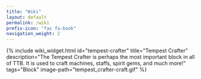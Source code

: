 ```yaml
---
title: "Wiki"
layout: default
permalink: /wiki
prefix-icon: "fas fa-book"
navigation_weight: 2
---
```


{% include wiki_widget.html id="tempest-crafter" title="Tempest Crafter" description="The Tempest Crafter is perhaps the most important block in all of TTB. It is used to craft machines, staffs, spirit gems, and much more!" tags="Block" image-path="tempest_crafter-craft.gif" %}
